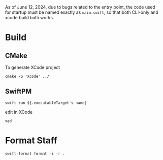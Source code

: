 As of June 12, 2024, due to bugs related to the entry point,
the code used for startup must be named exactly as `main.swift`,
so that both CLI-only and xcode build both works.

# Build

## CMake

To generate XCode project
```
cmake -G 'Xcode' ../
```

## SwiftPM

```
swift run ${.executableTarget's name}
```

edit in XCode

```
xed .
```

# Format Staff

```
swift-format format -i -r .
```
